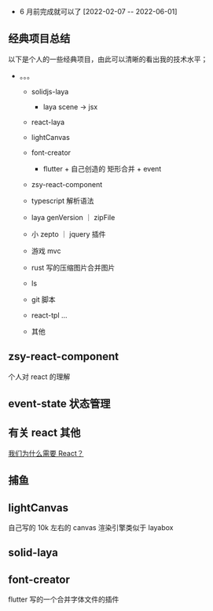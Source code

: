 - 6 月前完成就可以了 [2022-02-07 -- 2022-06-01]

## 经典项目总结

以下是个人的一些经典项目，由此可以清晰的看出我的技术水平；

- 。。。

  - solidjs-laya
    - laya scene -> jsx
  - react-laya

  - lightCanvas
  - font-creator
    - flutter + 自己创造的 矩形合并 + event
  - zsy-react-component
  - typescript 解析语法
  - laya genVersion ｜ zipFile
  - 小 zepto ｜ jquery 插件
  - 游戏 mvc
  - rust 写的压缩图片合并图片
  - ls
  - git 脚本
  - react-tpl ...
  - 其他

## zsy-react-component

个人对 react 的理解

## event-state 状态管理

## 有关 react 其他

[我们为什么需要 React？](https://www.zhihu.com/question/47161776/answer/2325381843)

## 捕鱼

## lightCanvas

自己写的 10k 左右的 canvas 渲染引擎类似于 layabox

## solid-laya

## font-creator

flutter 写的一个合并字体文件的插件
